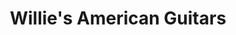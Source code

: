 ---
title: "Willie's American Guitars"
url: /saint-paul/willies-american-guitars/
shop: musical instrument
---
